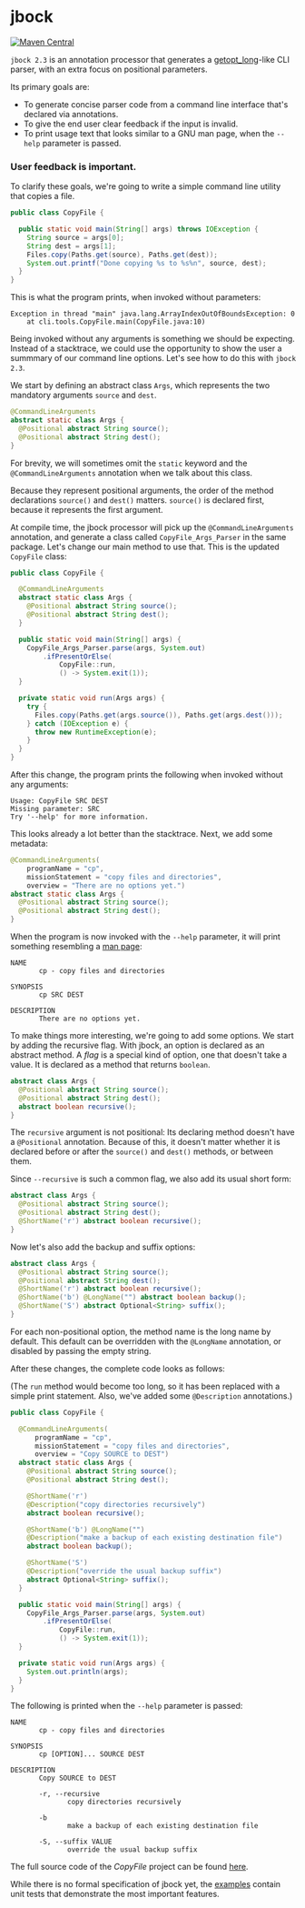 # jbock

[![Maven Central](https://maven-badges.herokuapp.com/maven-central/com.github.h908714124/jbock/badge.svg)](https://maven-badges.herokuapp.com/maven-central/com.github.h908714124/jbock)

`jbock 2.3` is an annotation processor that generates a
[getopt_long](https://www.gnu.org/software/libc/manual/html_node/Getopt.html)-like
CLI parser, with an extra focus on positional parameters.

Its primary goals are:
 
* To generate concise parser code from a command line interface that's declared via annotations.
* To give the end user clear feedback if the input is invalid.
* To print usage text that looks similar to a GNU man page, when the `--help` parameter is passed.

### User feedback is important.

To clarify these goals, we're going to write a simple command line utility that copies a file.

````java
public class CopyFile {

  public static void main(String[] args) throws IOException {
    String source = args[0];
    String dest = args[1];
    Files.copy(Paths.get(source), Paths.get(dest));
    System.out.printf("Done copying %s to %s%n", source, dest);
  }
}
````

This is what the program prints, when invoked without parameters:

<pre><code>Exception in thread "main" java.lang.ArrayIndexOutOfBoundsException: 0
    at cli.tools.CopyFile.main(CopyFile.java:10)
</code></pre>

Being invoked without any arguments is something we should be expecting.
Instead of a stacktrace, we could use the opportunity to show the user
a summmary of our command line options. Let's see how to do this with `jbock 2.3`.

We start by defining an abstract class `Args`,
which represents the two mandatory arguments `source` and `dest`.

````java
@CommandLineArguments
abstract static class Args {
  @Positional abstract String source();
  @Positional abstract String dest();
}
````

For brevity, we will sometimes omit the `static` keyword and the
`@CommandLineArguments` annotation when we 
talk about this class.

Because they represent positional arguments,
the order of the method declarations `source()` and `dest()` matters.
`source()` is declared first, because it represents the first argument.

At compile time, the jbock processor will pick up the
`@CommandLineArguments` annotation, and generate a class called 
`CopyFile_Args_Parser` in the same package. Let's change
our main method to use that.
This is the updated `CopyFile` class:

````java
public class CopyFile {

  @CommandLineArguments
  abstract static class Args {
    @Positional abstract String source();
    @Positional abstract String dest();
  }

  public static void main(String[] args) {
    CopyFile_Args_Parser.parse(args, System.out)
        .ifPresentOrElse(
            CopyFile::run,
            () -> System.exit(1));
  }

  private static void run(Args args) {
    try {
      Files.copy(Paths.get(args.source()), Paths.get(args.dest()));
    } catch (IOException e) {
      throw new RuntimeException(e);
    }
  }
}
````
After this change, the program prints
the following when invoked without any arguments:

<pre><code>Usage: CopyFile SRC DEST
Missing parameter: SRC
Try '--help' for more information.
</code></pre>

This looks already a lot better than the stacktrace.
Next, we add some metadata:

````java
@CommandLineArguments(
    programName = "cp",
    missionStatement = "copy files and directories",
    overview = "There are no options yet.")
abstract static class Args {
  @Positional abstract String source();
  @Positional abstract String dest();
}
````

When the program is now invoked with the `--help` parameter,
it will print something resembling a [man page](https://linux.die.net/man/1/cp):

<pre><code>NAME
       cp - copy files and directories

SYNOPSIS
       cp SRC DEST

DESCRIPTION
       There are no options yet.
</code></pre>

To make things more interesting, we're going to add some options.
We start by adding the recursive flag.
With jbock, an option is declared as an abstract method.
A <em>flag</em> is a special kind of option,
one that doesn't take a value.
It is declared as a method that returns `boolean`.

````java
abstract class Args {
  @Positional abstract String source();
  @Positional abstract String dest();
  abstract boolean recursive();
}
````

The `recursive` argument is not positional:
Its declaring method doesn't have a `@Positional` annotation.
Because of this, it doesn't matter whether it 
is declared before or after 
the `source()` and `dest()` methods, or between them.

Since `--recursive` is such a common flag,
we also add its usual short form:

````java
abstract class Args {
  @Positional abstract String source();
  @Positional abstract String dest();
  @ShortName('r') abstract boolean recursive();
}
````

Now let's also add the backup and suffix options:

````java
abstract class Args {
  @Positional abstract String source();
  @Positional abstract String dest();
  @ShortName('r') abstract boolean recursive();
  @ShortName('b') @LongName("") abstract boolean backup();
  @ShortName('S') abstract Optional<String> suffix();
}
````

For each non-positional option, the method name is the long name
by default. This default can be overridden with the `@LongName` annotation,
or disabled by passing the empty string.

After these changes, the complete code looks as follows:

(The `run` method would become too long,
so it has been replaced with a simple
print statement.
Also, we've added some `@Description` annotations.)

````java
public class CopyFile {

  @CommandLineArguments(
      programName = "cp",
      missionStatement = "copy files and directories",
      overview = "Copy SOURCE to DEST")
  abstract static class Args {
    @Positional abstract String source();
    @Positional abstract String dest();

    @ShortName('r')
    @Description("copy directories recursively")
    abstract boolean recursive();

    @ShortName('b') @LongName("")
    @Description("make a backup of each existing destination file")
    abstract boolean backup();

    @ShortName('S')
    @Description("override the usual backup suffix")
    abstract Optional<String> suffix();
  }

  public static void main(String[] args) {
    CopyFile_Args_Parser.parse(args, System.out)
        .ifPresentOrElse(
            CopyFile::run,
            () -> System.exit(1));
  }

  private static void run(Args args) {
    System.out.println(args);
  }
}
````

The following is printed when the `--help`
parameter is passed:

<pre><code>NAME
       cp - copy files and directories

SYNOPSIS
       cp [OPTION]... SOURCE DEST

DESCRIPTION
       Copy SOURCE to DEST

       -r, --recursive
              copy directories recursively

       -b
              make a backup of each existing destination file

       -S, --suffix VALUE
              override the usual backup suffix
</code></pre>

The full source code of the <em>CopyFile</em>
project can be found 
[here](https://github.com/h908714124/CopyFile).

While there is no formal specification of jbock yet,
the
[examples](https://github.com/h908714124/jbock/tree/master/examples)
contain unit tests that demonstrate
the most important features.

